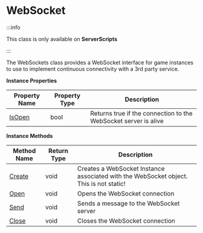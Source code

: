 # WebSocket

:::info

This class is only available on **ServerScripts**

:::

The WebSockets class provides a WebSocket interface for game instances to use to implement continuous connectivity with a 3rd party service.

**Instance Properties**

Property Name | Property Type | Description
--- | --- | ---
[IsOpen](isopen.md) | bool | Returns true if the connection to the WebSocket server is alive

**Instance Methods**

Method Name | Return Type | Description
--- | --- | ---
[Create](create.md) | void | Creates a WebSocket Instance associated with the WebSocket object. This is not static!
[Open](open.md) | void | Opens the WebSocket connection
[Send](send.md) | void | Sends a message to the WebSocket server
[Close](close.md) | void | Closes the WebSocket connection
